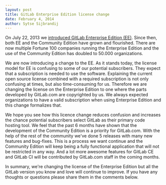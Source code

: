 ```yaml
---
layout: post
title: GitLab Enterprise Edition license change
date: February 4, 2014
author: Sytse Sijbrandij
---
```

On July 22, 2013 we [introduced GitLab Enterprise Edition (EE)](http://blog.gitlab.org/announcing-gitlab-enterprise-edition/).
Since then, both EE and the Community Edition have grown and flourished.
There are now multiple Fortune 100 companies running the Enterprise Edition and the use of the Community Edition has doubled to 50.000 organizations.

We are now introducing a change to the EE. As it stands today, the license model for EE is confusing to some of our potential subscribers.
They expect that a subscription is needed to use the software.
Explaining the current open source license combined with a required subscription is not only confusing at times, but also time-consuming for us.
Therefore we are changing the license on the Enterprise Edition to one where the parts developed by GitLab.com are copyrighted by us.
We always expected organizations to have a valid subscription when using Enterprise Edition and this change formalizes that.

We hope you see how this licence change reduces confusion and increases the chance potential subscribers select GitLab as their primary code hosting tool.
We feel that the past 6 months have shown that the development of the Community Edition is a priority for GitLab.com.
With the help of the rest of the community we've done 5 releases with many new features and bug-fixes.
This is a process we want continue and the Community Edition will keep being a fully functional application that will not be restricted in any way.
And a lot more awesome features for GitLab CE and GitLab CI will be contributed by GitLab.com staff in the coming months.

In summary, we're changing the license of the Enterprise Edition but all the GitLab version you know and love will continue to improve.
If you have any thoughts or questions please share them in the comments below.
